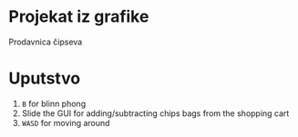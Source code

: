 # Projekat iz grafike 
Prodavnica čipseva 

# Uputstvo
1. `B` for blinn phong
2. Slide the GUI for adding/subtracting chips bags from the shopping cart
3. `WASD` for moving around

